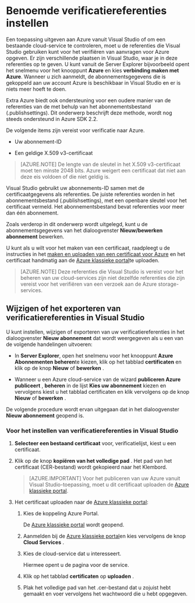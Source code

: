 <properties
   pageTitle="Met het instellen van de naam verificatiereferenties | Microsoft Azure"
   description="Meer informatie over hoe om referenties op te geven die Visual Studio kunt gebruiken voor verificatie aanvragen Azure een toepassing uitgeven aan Azure vanuit Visual Studio of een bestaande cloud-service controleren... "
   services="visual-studio-online"
   documentationCenter="na"
   authors="TomArcher"
   manager="douge"
   editor="" />
<tags
   ms.service="multiple"
   ms.devlang="dotnet"
   ms.topic="article"
   ms.tgt_pltfrm="na"
   ms.workload="multiple"
   ms.date="08/15/2016"
   ms.author="tarcher" />

# <a name="setting-up-named-authentication-credentials"></a>Benoemde verificatiereferenties instellen

Een toepassing uitgeven aan Azure vanuit Visual Studio of om een bestaande cloud-service te controleren, moet u de referenties die Visual Studio gebruiken kunt voor het verifiëren van aanvragen voor Azure opgeven. Er zijn verschillende plaatsen in Visual Studio, waar je in deze referenties op te geven. U kunt vanuit de Server Explorer bijvoorbeeld opent het snelmenu voor het knooppunt **Azure** en kies **verbinding maken met Azure**. Wanneer u zich aanmeldt, de abonnementsgegevens die is gekoppeld aan uw account Azure is beschikbaar in Visual Studio en er is niets meer hoeft te doen.

Extra Azure biedt ook ondersteuning voor een oudere manier van de referenties van de met behulp van het abonnementsbestand (.publishsettings). Dit onderwerp beschrijft deze methode, wordt nog steeds ondersteund in Azure SDK 2.2.

De volgende items zijn vereist voor verificatie naar Azure.

- Uw abonnement-ID

- Een geldige X.509 v3-certificaat

>[AZURE.NOTE] De lengte van de sleutel in het X.509 v3-certificaat moet ten minste 2048 bits. Azure weigert een certificaat dat niet aan deze eis voldoen of die niet geldig is.

Visual Studio gebruikt uw abonnements-ID samen met de certificaatgegevens als referenties. De juiste referenties worden in het abonnementsbestand (.publishsettings), met een openbare sleutel voor het certificaat vermeld. Het abonnementsbestand bevat referenties voor meer dan één abonnement.

Zoals verderop in dit onderwerp wordt uitgelegd, kunt u de abonnementsgegevens van het dialoogvenster **Nieuw/bewerken abonnement** bewerken.

U kunt als u wilt voor het maken van een certificaat, raadpleegt u de instructies in het [maken en uploaden van een certificaat voor Azure](https://msdn.microsoft.com/library/windowsazure/gg551722.aspx) en het certificaat handmatig aan de [Azure klassieke portal](http://go.microsoft.com/fwlink/?LinkID=213885)te uploaden.

>[AZURE.NOTE] Deze referenties die Visual Studio is vereist voor het beheren van uw cloud-services zijn niet dezelfde referenties die zijn vereist voor het verifiëren van een verzoek aan de Azure storage-services.

## <a name="modify-or-export-authentication-credentials-in-visual-studio"></a>Wijzigen of het exporteren van verificatiereferenties in Visual Studio

U kunt instellen, wijzigen of exporteren van uw verificatiereferenties in het dialoogvenster **Nieuw abonnement** dat wordt weergegeven als u een van de volgende handelingen uitvoeren:

- In **Server Explorer**, open het snelmenu voor het knooppunt **Azure** **Abonnementen beheren**te kiezen, klik op het tabblad **certificaten** en klik op de knop **Nieuw** of **bewerken** .

- Wanneer u een Azure cloud-service van de wizard **publiceren Azure publiceert** , **beheren** in de lijst **Kies uw abonnement** kiezen en vervolgens kiest u het tabblad certificaten en klik vervolgens op de knop **Nieuw** of **bewerken** .

De volgende procedure wordt ervan uitgegaan dat in het dialoogvenster **Nieuw abonnement** geopend is.

### <a name="to-set-up-authentication-credentials-in-visual-studio"></a>Voor het instellen van verificatiereferenties in Visual Studio

1. **Selecteer een bestaand certificaat** voor, verificatielijst, kiest u een certificaat.

1. Klik op de knop **kopiëren van het volledige pad** . Het pad van het certificaat (CER-bestand) wordt gekopieerd naar het Klembord.

    >[AZURE.IMPORTANT] Voor het publiceren van uw Azure vanuit Visual Studio-toepassing, moet u dit certificaat uploaden de [Azure klassieke portal](http://go.microsoft.com/fwlink/?LinkID=213885).

1. Het certificaat uploaden naar de [Azure klassieke portal](http://go.microsoft.com/fwlink/?LinkID=213885):

    1. Kies de koppeling Azure Portal.

         De [Azure klassieke portal](http://go.microsoft.com/fwlink/?LinkID=213885) wordt geopend.

    1. Aanmelden bij de [Azure klassieke portal](http://go.microsoft.com/fwlink/?LinkID=213885)en kies vervolgens de knop **Cloud Services** .

    1. Kies de cloud-service dat u interesseert.

        Hiermee opent u de pagina voor de service.

    1. Klik op het tabblad **certificaten** op **uploaden** .

    1. Plak het volledige pad van het .cer-bestand dat u zojuist hebt gemaakt en voer vervolgens het wachtwoord die u hebt opgegeven.
